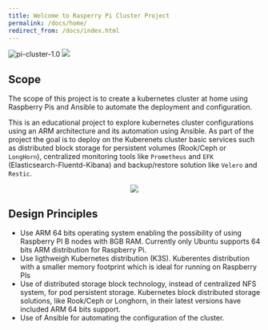 ```yaml
---
title: Welcome to Rasperry Pi Cluster Project
permalink: /docs/home/
redirect_from: /docs/index.html
---
```



<p align="left">
  <img src="/assets/img/pi-cluster.png" alt="pi-cluster-1.0"/>
  <img src="/assets/img/pi-cluster-2.0.png" />
</p>

## Scope
The scope of this project is to create a kubernetes cluster at home using Raspberry Pis and Ansible to automate the deployment and configuration.

This is an educational project to explore kubernetes cluster configurations using an ARM architecture and its automation using Ansible. 
As part of the project the goal is to deploy on the Kuberenets cluster basic services such as distributed block storage for persistent volumes (Rook/Ceph or `LongHorn`), centralized monitoring tools like `Prometheus` and `EFK` (Elasticsearch-Fluentd-Kibana) and backup/restore solution like `Velero` and `Restic`.

<p align="center">
  <img src="/assets/img/pi-cluster-icons.png"/>
</p>

## Design Principles

- Use ARM 64 bits operating system enabling the possibility of using Raspberry PI B nodes with 8GB RAM. Currently only Ubuntu supports 64 bits ARM distribution for Raspberry Pi.
- Use ligthweigh Kubernetes distribution (K3S). Kuberentes distribution with a smaller memory footprint which is ideal for running on Raspberry PIs
- Use of distributed storage block technology, instead of centralized NFS system, for pod persistent storage.  Kubernetes block distributed storage solutions, like Rook/Ceph or Longhorn, in their latest versions have included ARM 64 bits support.
- Use of Ansible for automating the configuration of the cluster.
